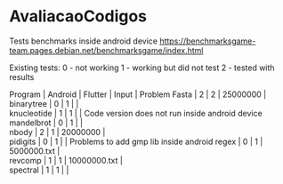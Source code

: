 # AvaliacaoCodigos

Tests benchmarks inside android device
https://benchmarksgame-team.pages.debian.net/benchmarksgame/index.html

Existing tests:
 0 - not working
 1 - working but did not test
 2 - tested with results

Program 	| Android | Flutter | Input		    |  Problem
Fasta   	|	 2	  |    2    | 25000000      |  
binarytree	|	 0	  |    1    |               |  
knucleotide	|	 1	  |    1    |               |  Code version does not run inside android device
mandelbrot	|	 0	  |    1    |               |  
nbody		|	 2	  |    1    | 20000000      |  
pidigits	|	 0	  |    1    |               |  Problems to add gmp lib inside android
regex		|	 0	  |    1    | 5000000.txt   |  
revcomp		|	 1	  |    1    | 10000000.txt  |  
spectral	|	 1	  |    1    |               |  
